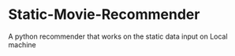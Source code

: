 # Static-Movie-Recommender
A python recommender that works on the static data input on Local machine
